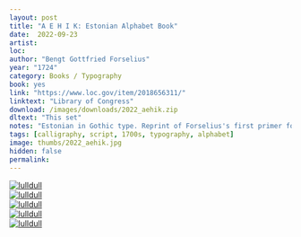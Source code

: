 ```yaml
---
layout: post
title: "A E H I K: Estonian Alphabet Book"
date:  2022-09-23
artist: 
loc: 
author: "Bengt Gottfried Forselius"
year: "1724"
category: Books / Typography
book: yes
link: "https://www.loc.gov/item/2018656311/"
linktext: "Library of Congress"
download: /images/downloads/2022_aehik.zip
dltext: "This set"
notes: "Estonian in Gothic type. Reprint of Forselius's first primer for Lutheran children. The title represents the first line of letters on the first page."
tags: [calligraphy, script, 1700s, typography, alphabet]
image: thumbs/2022_aehik.jpg
hidden: false
permalink:
---
```




<div class="post_image">
	<a href="{{ site.baseurl }}/images/posts/2022_aehik/001.jpg" target="_blank">
	<img src="{{ site.baseurl }}/images/posts/2022_aehik/001.jpg" alt="lulldull"></a>
</div>

<div class="post_image">
	<a href="{{ site.baseurl }}/images/posts/2022_aehik/002.jpg" target="_blank">
	<img src="{{ site.baseurl }}/images/posts/2022_aehik/002.jpg" alt="lulldull"></a>
</div>

<div class="post_image">
	<a href="{{ site.baseurl }}/images/posts/2022_aehik/003.jpg" target="_blank">
	<img src="{{ site.baseurl }}/images/posts/2022_aehik/003.jpg" alt="lulldull"></a>
</div>

<div class="post_image">
	<a href="{{ site.baseurl }}/images/posts/2022_aehik/004.jpg" target="_blank">
	<img src="{{ site.baseurl }}/images/posts/2022_aehik/004.jpg" alt="lulldull"></a>
</div>

<div class="post_image">
	<a href="{{ site.baseurl }}/images/posts/2022_aehik/005.jpg" target="_blank">
	<img src="{{ site.baseurl }}/images/posts/2022_aehik/005.jpg" alt="lulldull"></a>
</div>